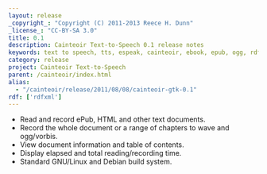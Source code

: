 ```yaml
---
layout: release
_copyright_: "Copyright (C) 2011-2013 Reece H. Dunn"
_license_: "CC-BY-SA 3.0"
title: 0.1
description: Cainteoir Text-to-Speech 0.1 release notes
keywords: text to speech, tts, espeak, cainteoir, ebook, epub, ogg, rdf, metadata, gnome, gtk
category: release
project: Cainteoir Text-to-Speech
parent: /cainteoir/index.html
alias:
  - "/cainteoir/release/2011/08/08/cainteoir-gtk-0.1"
rdf: ['rdfxml']
---
```


*  Read and record ePub, HTML and other text documents.
*  Record the whole document or a range of chapters to wave and ogg/vorbis.
*  View document information and table of contents.
*  Display elapsed and total reading/recording time.
*  Standard GNU/Linux and Debian build system.
